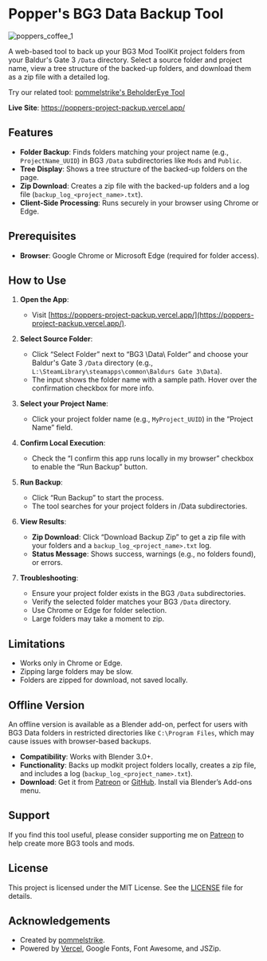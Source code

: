 # Popper's BG3 Data Backup Tool
![poppers_coffee_1](https://github.com/user-attachments/assets/9c4dab42-2884-4400-9c70-079091ca6722)

A web-based tool to back up your BG3 Mod ToolKit project folders from your Baldur's Gate 3 `/Data` directory. Select a source folder and project name, view a tree structure of the backed-up folders, and download them as a zip file with a detailed log. 

Try our related tool: [pommelstrike's BeholderEye Tool](https://github.com/pommelstrike/BeholderEye) 

**Live Site**: https://poppers-project-packup.vercel.app/

## Features

- **Folder Backup**: Finds folders matching your project name (e.g., `ProjectName_UUID`) in BG3 `/Data` subdirectories like `Mods` and `Public`.
- **Tree Display**: Shows a tree structure of the backed-up folders on the page.
- **Zip Download**: Creates a zip file with the backed-up folders and a log file (`backup_log_<project_name>.txt`).
- **Client-Side Processing**: Runs securely in your browser using Chrome or Edge.

## Prerequisites

- **Browser**: Google Chrome or Microsoft Edge (required for folder access).

## How to Use

1. **Open the App**:
   - Visit [https://poppers-project-packup.vercel.app/](https://poppers-project-packup.vercel.app/).

2. **Select Source Folder**:
   - Click “Select Folder” next to “BG3 \Data\ Folder” and choose your Baldur's Gate 3 `/Data` directory (e.g., `L:\SteamLibrary\steamapps\common\Baldurs Gate 3\Data`).
   - The input shows the folder name with a sample path. Hover over the confirmation checkbox for more info.

3. **Select your Project Name**:
   - Click your project folder name (e.g., `MyProject_UUID`) in the “Project Name” field.

4. **Confirm Local Execution**:
   - Check the “I confirm this app runs locally in my browser” checkbox to enable the “Run Backup” button.

5. **Run Backup**:
   - Click “Run Backup” to start the process.
   - The tool searches for your project folders in /Data subdirectories.

6. **View Results**:
   - **Zip Download**: Click “Download Backup Zip” to get a zip file with your folders and a `backup_log_<project_name>.txt` log.
   - **Status Message**: Shows success, warnings (e.g., no folders found), or errors.

7. **Troubleshooting**:
   - Ensure your project folder exists in the BG3 `/Data` subdirectories.
   - Verify the selected folder matches your BG3 `/Data` directory.
   - Use Chrome or Edge for folder selection.
   - Large folders may take a moment to zip.

## Limitations

- Works only in Chrome or Edge.
- Zipping large folders may be slow.
- Folders are zipped for download, not saved locally.

## Offline Version

An offline version is available as a Blender add-on, perfect for users with BG3 Data folders in restricted directories like `C:\Program Files`, which may cause issues with browser-based backups.

- **Compatibility**: Works with Blender 3.0+.
- **Functionality**: Backs up modkit project folders locally, creates a zip file, and includes a log (`backup_log_<project_name>.txt`).
- **Download**: Get it from [Patreon](https://www.patreon.com/pommelstrike) or [GitHub](https://github.com/pommelstrike/poppers_project_packup). Install via Blender’s Add-ons menu.

## Support

If you find this tool useful, please consider supporting me on [Patreon](https://www.patreon.com/pommelstrike) to help create more BG3 tools and mods.

## License

This project is licensed under the MIT License. See the [LICENSE](LICENSE) file for details.

## Acknowledgements

- Created by [pommelstrike](https://github.com/pommelstrike).
- Powered by [Vercel](https://vercel.com/), Google Fonts, Font Awesome, and JSZip.
